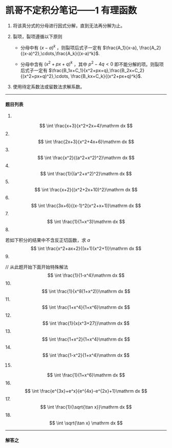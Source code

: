 # 凯哥不定积分笔记——1 有理函数

1. 将该真分式的分母进行因式分解，直到无法再分解为止。

2. 裂项，裂项遵循以下原则

   * 分母中有 $(x-a)^k$ ，则裂项后式子一定有 $\frac{A_1}{x-a}, \frac{A_2}{(x-a)^2},\cdots,\frac{A_k}{(x-a)^k}$.

   * 分母中含有 $(x^2+px+q)^k$ ，其中 $p^2-4q < 0$ 即不能分解的项。则裂项后式子一定有 $\frac{B_1x+C_1}{x^2+px+q},\frac{B_2x+C_2}{(x^2+px+q)^2},\cdots, \frac{B_kx+C_k}{(x^2+px+q)^k}$.

3. 使用待定系数法或留数法求解系数。

----

#### 题目列表

1.
$$
\int \frac{x+3}{x^2+2x+4}\mathrm dx
$$
2.
$$
\int \frac{2x+3}{x^2+4x+6}\mathrm dx
$$
3.
$$
\int \frac{x^2}{(a^2+x^2)^2}\mathrm dx
$$
4.
$$
\int \frac{1}{(a^2+x^2)^2}\mathrm dx
$$
5.
$$
\int \frac{x+2}{(x^2+2x+10)^2}\mathrm dx
$$
6.
$$
\int \frac{3x+6}{(x-1)^2(x^2+x+1)}\mathrm dx
$$
7.
$$
\int \frac{1}{1+x^3}\mathrm dx
$$
8.

若如下积分的结果中不含反正切函数，求 $a$
$$
\int \frac{x^2+ax+2}{(x+1)(x^2+1)}\mathrm dx
$$
9.

// 从此题开始下面开始特殊解法
$$
\int \frac{1}{1-x^4}\mathrm dx
$$
10.
$$
\int \frac{1}{x^8(1+x^2)}\mathrm dx
$$
11.
$$
\int \frac{1+x^4}{1+x^6}\mathrm dx
$$
12.
$$
\int \frac{1}{x(x^3+27)}\mathrm dx
$$
13.
$$
\int \frac{1+x^2}{1+x^4}\mathrm dx
$$
14.
$$
\int \frac{1-x^2}{1+x^4}\mathrm dx
$$


15.
$$
\int \frac{1}{1+x^6}\mathrm dx
$$
16.
$$
\int \frac{e^{3x}+e^x}{e^{4x}-e^{2x}+1}\mathrm dx
$$
17.
$$
\int \frac{1}{\sqrt{\tan x}}\mathrm dx
$$
18.
$$
\int \sqrt{\tan x} \mathrm dx
$$

----

#### 解答之

